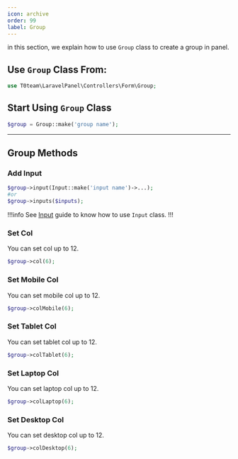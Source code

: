 ```yaml
---
icon: archive
order: 99
label: Group
---
```


in this section, we explain how to use `Group` class to create a group in panel.

## Use `Group` Class From:

```php
use T0team\LaravelPanel\Controllers\Form\Group;
```

## Start Using `Group` Class

```php
$group = Group::make('group name');
```

----
## Group Methods

### Add Input

```php
$group->input(Input::make('input name')->...);
#or
$group->inputs($inputs);
```

!!!info
See [Input](/components/input) guide to know how to use `Input` class.
!!!

### Set Col 
You can set col up to 12.

```php
$group->col(6);
```

### Set Mobile Col
You can set mobile col up to 12.

```php
$group->colMobile(6);
```

### Set Tablet Col
You can set tablet col up to 12.

```php
$group->colTablet(6);
```

### Set Laptop Col
You can set laptop col up to 12.

```php
$group->colLaptop(6);
```

### Set Desktop Col
You can set desktop col up to 12.

```php
$group->colDesktop(6);
```




